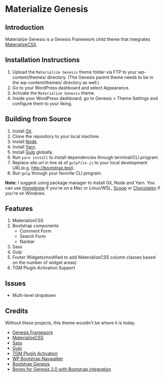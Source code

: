 # Materialize Genesis

## Introduction

Materialize Genesis is a Genesis Framework child theme that integrates [MaterializeCSS](https://materializecss.com).

## Installation Instructions

1. Upload the `Materialize Genesis` theme folder via FTP to your wp-content/themes/ directory. (The Genesis parent theme needs to be in the wp-content/themes/ directory as well.)
2. Go to your WordPress dashboard and select Appearance.
3. Activate the `Materialize Genesis` theme.
4. Inside your WordPress dashboard, go to Genesis > Theme Settings and configure them to your liking.

## Building from Source

1. Install [Git](https://git-scm.com/).
2. Clone the repository to your local machine.
3. Install [Node](https://nodejs.org/en/).
4. Install [Yarn](https://yarnpkg.org/).
5. Install [Gulp](https://gulpjs.com/) globally.
6. Run `yarn install` to install dependencies through terminal/CLI program.
6. Replace site url in line `48` of `gulpfile.js` to your local development URL(e.g. http://bootstrap.test).
7. Run `gulp` through your favorite CLI program.

**Note:** I suggest using package manager to install Git, Node and Yarn. You can use [Homebrew](httsp://brew.sh) if you're on a Mac or Linux/WSL, [Scoop](https://scoop.sh) or [Chocolatey](https://chocolatey.org/) if you're on Windows.

## Features

1. MaterializeCSS
2. Bootstrap components
	* Comment Form
	* Search Form
	* Navbar
3. Sass
4. Gulp
5. Footer Widgets(modified to add MaterializeCSS column classes based on the number of widget areas)
7. TGM Plugin Activation Support

## Issues

* Multi-level dropdown

## Credits

Without these projects, this theme wouldn't be where it is today.

* [Genesis Framework](http://my.studiopress.com/themes/genesis/)
* [MaterializeCSS](https://materializecss.com)
* [Sass](http://sass-lang.com/)
* [Gulp](http://gulpjs.com/)
* [TGM Plugin Activation](http://tgmpluginactivation.com/)
* [WP Bootstrap Navwalker](https://github.com/twittem/wp-bootstrap-navwalker)
* [Bootstrap Genesis](https://github.com/salcode/bootstrap-genesis)
* [Bones for Genesis 2.0 with Bootstrap integration](https://github.com/jer0dh/bones-for-genesis-2-0-bootstrap)